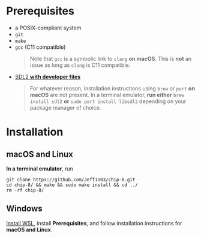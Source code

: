 # Prerequisites
- a POSIX-compliant system
- `git`
- `make`
- `gcc` (C11 compatible)
    > Note that `gcc` is a symbolic link to `clang` **on macOS**. This is **not** an issue as long as `clang` is C11 compatible.
- [SDL2 **with developer files**](https://wiki.libsdl.org/SDL2/Installation)
    > For whatever reason, installation instructions using `brew` or `port` **on macOS** are not present. In a terminal emulator, **run either** `brew install sdl2` **or** `sudo port install libsdl2` depending on your package manager of choice.
# Installation
## macOS and Linux
**In a terminal emulator**, run
```
git clone https://github.com/Jeff1n03/chip-8.git
cd chip-8/ && make && sudo make install && cd ../
rm -rf chip-8/
```
## Windows
[Install WSL](https://learn.microsoft.com/en-us/windows/wsl/install), install **Prerequisites**, and follow installation instructions for **macOS and Linux**.
